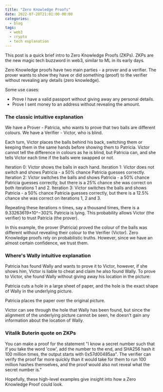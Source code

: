 ```yaml
---
title: "Zero Knowledge Proofs"
date: 2022-07-28T21:01:00-00:00
categories:
  - blog
tags:
  - web3
  - crypto
  - tech explanation
---
```


This post is a quick brief intro to Zero Knowledge Proofs (ZKPs). ZKPs are the new magic tech buzzword in web3, similar to ML in its early days.

Zero Knowledge proofs have two main parties - a prover and a verifier. The prover wants to show they have or did something (proof) to the verifier without revealing any details (zero knowledge).

Some use cases:
- Prove I have a valid passport without giving away any personal details.
- Prove I sent money to an address without revealing the amount.

### The classic intuitive explanation

We have a Prover - Patricia, who wants to prove that two balls are different colours.
We have a Verifier - Victor, who is blind.

Each turn, Victor places the balls behind his back, switching them or keeping them in the same hands before showing them to Patricia. Victor cannot tell the difference in colours as he is blind, but Patricia can, and she tells Victor each time if the balls were swapped or not.

Iteration 0: Victor shows the balls in each hand.
Iteration 1: Victor does not switch and shows Patricia - a 50% chance Patricia guesses correctly.
Iteration 2: Victor switches the balls and shows Patricia - a 50% chance Patricia guesses correctly, but there is a 25% chance she was correct on both iterations 1 and 2.
Iteration 3: Victor switches the balls and shows Patricia - a 50% chance Patricia guesses correctly, but there is a 12.5% chance she was correct on iterations 1, 2 and 3.

Repeating these iterations n times, say a thousand times, there is a 9.33263619×10^−302% Patricia is lying. This probability allows Victor (the verifier) to trust Patricia (the prover).

In this example, the prover (Patricia) proved the colour of the balls was different without revealing their colour to the Verifier (Victor). Zero Knowledge proofs rely on probabilistic truths. However, since we have an almost certain confidence, we trust them.

### Where's Wally intuitive explanation

Patricia has found Wally and wants to prove it to Victor, however, if she shows him, Victor is liable to cheat and claim he also found Wally. To prove to Victor, she found Wally without giving away his location in the picture:

Patricia cuts a hole in a large sheet of paper, and the hole is the exact shape of Wally in the underlying picture.

Patricia places the paper over the original picture.

Victor can see through the hole that Wally has been found, but since the alignment of the underlying picture cannot be seen, he doesn't gain any information about the location of Wally.

### Vitalik Buterin quote on ZKPs

  You can make a proof for the statement "I know a secret number such that if you take the word 'cow', add the number to the end, and SHA256 hash it 100 million times, the output starts with 0x57d00485aa". The verifier can verify the proof far more quickly than it would take for them to run 100 million hashes themselves, and the proof would also not reveal what the secret number is."


Hopefully, these high-level examples give insight into how a Zero Knowledge Proof could look.